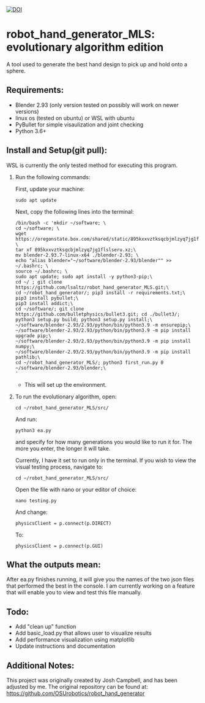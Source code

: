 [![DOI](https://zenodo.org/badge/449414021.svg)](https://zenodo.org/badge/latestdoi/449414021)
# robot_hand_generator_MLS: evolutionary algorithm edition
A tool used to generate the best hand design to pick up and hold onto a sphere.

## Requirements:

- Blender 2.93 (only version tested on possibly will work on newer versions)
- linux os (tested on ubuntu) or WSL with ubuntu
- PyBullet for simple visaulization and joint checking
- Python 3.6+


## Install and Setup(git pull):
WSL is currently the only tested method for executing this program.


1. Run the following commands:

    First, update your machine:
    
    ```console
    sudo apt update
    ```
    Next, copy the following lines into the terminal:
    
    ```console
    /bin/bash -c 'mkdir ~/software; \
    cd ~/software; \
    wget https://oregonstate.box.com/shared/static/895kxxvztksqcbjmlzyq7jg1flslseru.xz; \
    tar xf 895kxxvztksqcbjmlzyq7jg1flslseru.xz;\
    mv blender-2.93.7-linux-x64 ./blender-2.93; \
    echo "alias blender="~/software/blender-2.93/blender"" >> ~/.bashrc; \
    source ~/.bashrc; \
    sudo apt update; sudo apt install -y python3-pip;\
    cd ~/ ; git clone https://github.com/lsaltz/robot_hand_generator_MLS.git;\
    cd ~/robot_hand_generator/; pip3 install -r requirements.txt;\
    pip3 install pybullet;\
    pip3 install addict;\
    cd ~/software/; git clone https://github.com/bulletphysics/bullet3.git; cd ./bullet3/; python3 setup.py build; python3 setup.py install;\
    ~/software/blender-2.93/2.93/python/bin/python3.9 -m ensurepip;\
    ~/software/blender-2.93/2.93/python/bin/python3.9 -m pip install upgrade pip;\
    ~/software/blender-2.93/2.93/python/bin/python3.9 -m pip install numpy;\
    ~/software/blender-2.93/2.93/python/bin/python3.9 -m pip install pathlib;\
    cd ~/robot_hand_generator_MLS/; python3 first_run.py 0 ~/software/blender-2.93/blender;\
    '
    ```

    * This will set up the environment.
    
2. To run the evolutionary algorithm, open:

    ```console
    cd ~/robot_hand_generator_MLS/src/
    ```
   
   And run:
    
    ```console
    python3 ea.py
    ```
    and specify for how many generations you would like to run it for. The more you enter, the longer it will take. 
    
    Currently, I have it set to run only in the terminal. If you wish to view the visual testing process, navigate to:
    
    ```console
    cd ~/robot_hand_generator_MLS/src/
    ```
    Open the file with nano or your editor of choice:
    
    ```console
    nano testing.py
    ```
    And change:
     ```console
     physicsClient = p.connect(p.DIRECT)
    ```
    To:
     ```console
     physicsClient = p.connect(p.GUI)
    ```
   
## What the outputs mean:

After ea.py finishes running, it will give you the names of the two json files that performed the best in the console. 
I am currently working on a feature that will enable you to view and test this file manually.


## Todo:

- Add "clean up" function
- Add basic_load.py that allows user to visualize results
- Add performance visualization using matplotlib
- Update instructions and documentation

## Additional Notes:
This project was originally created by Josh Campbell, and has been adjusted by me. The original repository can be found at:
https://github.com/OSUrobotics/robot_hand_generator

